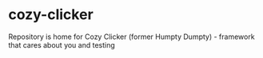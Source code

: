 # cozy-clicker
Repository is home for Cozy Clicker (former Humpty Dumpty) - framework that cares about you and testing
